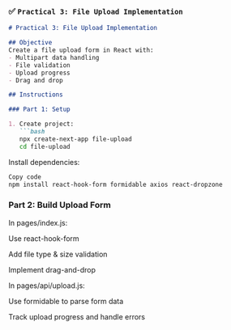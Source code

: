 ### ✅ `Practical 3: File Upload Implementation`

```markdown
# Practical 3: File Upload Implementation

## Objective
Create a file upload form in React with:
- Multipart data handling
- File validation
- Upload progress
- Drag and drop

## Instructions

### Part 1: Setup

1. Create project:
   ```bash
   npx create-next-app file-upload
   cd file-upload
   ```
Install dependencies:

```bash
Copy code
npm install react-hook-form formidable axios react-dropzone
``` 

### Part 2: Build Upload Form
In pages/index.js:

Use react-hook-form

Add file type & size validation

Implement drag-and-drop

In pages/api/upload.js:

Use formidable to parse form data

Track upload progress and handle errors